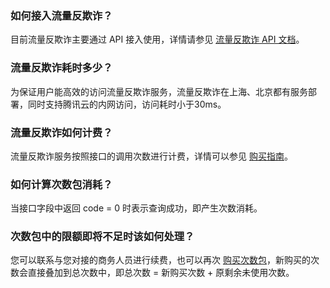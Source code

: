 ### 如何接入流量反欺诈？
目前流量反欺诈主要通过 API 接入使用，详情请参见 [流量反欺诈 API 文档](https://cloud.tencent.com/document/product/1031/43312)。

### 流量反欺诈耗时多少？
为保证用户能高效的访问流量反欺诈服务，流量反欺诈在上海、北京都有服务部署，同时支持腾讯云的内网访问，访问耗时小于30ms。

### 流量反欺诈如何计费？
流量反欺诈服务按照接口的调用次数进行计费，详情可以参见 [购买指南](https://cloud.tencent.com/document/product/1031/33410)。

### 如何计算次数包消耗？
当接口字段中返回 code = 0 时表示查询成功，即产生次数消耗。

### 次数包中的限额即将不足时该如何处理？
您可以联系与您对接的商务人员进行续费，也可以再次 [购买次数包](https://buy.cloud.tencent.com/taf)，新购买的次数会直接叠加到总次数中，即总次数 = 新购买次数 + 原剩余未使用次数。
